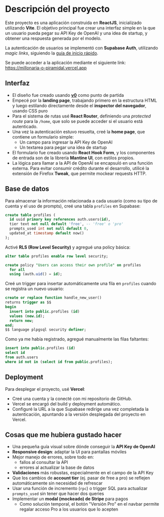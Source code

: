 # Descripción del proyecto
Este proyecto es una aplicación construida en **ReactJS**, inicializado utilizando **Vite**. El objetivo principal fue crear una interfaz simple en la que un usuario pueda pegar su API Key de OpenAI y una idea de startup, y obtener una respuesta generada por el modelo.

La autenticación de usuarios se implementó con **Supabase Auth**, utilizando _magic links_, siguiendo la [guía de inicio rápido](https://supabase.com/docs/guides/auth/quickstarts/react).

Se puede acceder a la aplicación mediante el siguiente link: https://millonaria-o-piramidal.vercel.app
## Interfaz
- El diseño fue creado usando **[v0](https://v0.dev/)** como punto de partida
- Empecé por la **landing page**, trabajando primero en la estructura HTML y luego estilando directamente desde el **inspector del navegador**, usando CSS puro
- Para el sistema de rutas usé **React Router**, definiendo una _protected route_ para la `/home`, que solo se puede acceder si el usuario está autenticado.
- Una vez la autenticación estuvo resuelta, creé la **home page**, que contiene un formulario simple:
    - Un campo para ingresar la API Key de OpenAI
    - Un textarea para pegar una idea de startup
- El formulario fue creado usando **React Hook Form**, y los componentes de entrada son de la librería **Mantine UI**, con estilos propios.
- La lógica para llamar a la API de OpenAI se encapsuló en una función externa. Para evitar consumir crédito durante el desarrollo, utilicé la extensión de Firefox **Tweak**, que permite mockear requests HTTP.
## Base de datos
Para almacenar la información relacionada a cada usuario (como su tipo de cuenta y el uso de prompts), creé una tabla `profiles` en Supabase:
```sql
create table profiles (
  id uuid primary key references auth.users(id),
  tier text not null default 'free', -- 'free' o 'pro'
  prompts_used int not null default 0,
  updated_at timestamp default now()
);
```

Activé **RLS (Row Level Security)** y agregué una policy básica:
```sql
alter table profiles enable row level security;

create policy "Users can access their own profile" on profiles
  for all
  using (auth.uid() = id);
```

Creé un trigger para insertar automáticamente una fila en `profiles` cuando se registra un nuevo usuario:
```sql
create or replace function handle_new_user()
returns trigger as $$
begin
  insert into public.profiles (id)
  values (new.id);
  return new;
end;
$$ language plpgsql security definer;
```

Como ya me había registrado, agregué manualmente las filas faltantes:
```sql
insert into public.profiles (id)
select id
from auth.users
where id not in (select id from public.profiles);
```
## Deployment
Para desplegar el proyecto, usé **Vercel**:
- Creé una cuenta y la conecté con mi repositorio de GitHub.
- Vercel se encargó del build y deployment automático.
- Configuré la URL a la que Supabase redirige una vez completada la autenticación, apuntando a la versión desplegada del proyecto en Vercel.
## Cosas que me hubiera gustado hacer
- Una pequeña guía visual sobre dónde conseguir la **API Key de OpenAI**
- **Responsive design**: adaptar la UI para pantallas móviles
- Mejor manejo de errores, sobre todo en:
    - fallos al consultar la API
    - errores al actualizar la base de datos
- **Validaciones** más robustas, especialmente en el campo de la API Key
- Que los cambios de **account tier** (ej. pasar de free a pro) se reflejen automáticamente sin necesidad de refrescar
- Usar una función de incremento (`rpc`) o trigger SQL para actualizar `prompts_used` sin tener que hacer dos queries
- Implementar un **modal (mockeado) de Stripe** para pagos
	- Como solución temporal, el botón "Versión Pro" en el navbar permite regalar acceso Pro a los usuarios que lo acepten
